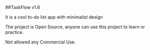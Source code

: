 ##TaskFlow v1.6

It is a cool to-do list app with minimalist design 

The project is Open Source, anyone can use this project to learn or practice.

Not allowed any Commercial Use.
